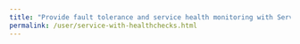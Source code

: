 ```yaml
---
title: "Provide fault tolerance and service health monitoring with ServiceWithHealthchecks"
permalink: /user/service-with-healthchecks.html
---
```

